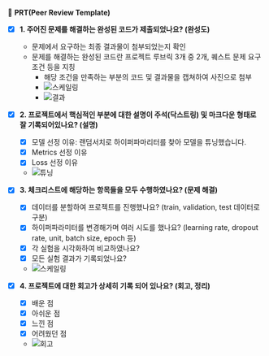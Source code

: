 🔑 **PRT(Peer Review Template)**

- [x]  **1. 주어진 문제를 해결하는 완성된 코드가 제출되었나요? (완성도)**
    - 문제에서 요구하는 최종 결과물이 첨부되었는지 확인
    - 문제를 해결하는 완성된 코드란 프로젝트 루브릭 3개 중 2개, 
    퀘스트 문제 요구조건 등을 지칭
        - 해당 조건을 만족하는 부분의 코드 및 결과물을 캡쳐하여 사진으로 첨부
        - ![스케일링](https://github.com/ivvve/aiffel-repo/assets/154392651/a22fa561-a3b3-4f45-a4ea-e7b188112b8a)
        - ![결과](https://github.com/ivvve/aiffel-repo/assets/154392651/ebb51f01-9727-4475-865a-2c939d3ce983)


- [x]  **2. 프로젝트에서 핵심적인 부분에 대한 설명이 주석(닥스트링) 및 마크다운 형태로 잘 기록되어있나요? (설명)**
    - [x]  모델 선정 이유: 랜덤서치로 하이퍼파마리터를 찾아 모델을 튜닝했습니다.
    - [x]  Metrics 선정 이유
    - [x]  Loss 선정 이유
    - ![튜닝](https://github.com/ivvve/aiffel-repo/assets/154392651/197f8add-60be-4446-a170-9f689e38560b)

- [x]  **3. 체크리스트에 해당하는 항목들을 모두 수행하였나요? (문제 해결)**
    - [x]  데이터를 분할하여 프로젝트를 진행했나요? (train, validation, test 데이터로 구분)
    - [x]  하이퍼파라미터를 변경해가며 여러 시도를 했나요? (learning rate, dropout rate, unit, batch size, epoch 등)
    - [x]  각 실험을 시각화하여 비교하였나요?
    - [x]  모든 실험 결과가 기록되었나요?
    - ![스케일링](https://github.com/ivvve/aiffel-repo/assets/154392651/eefd74e3-2762-40da-9de0-83676addf693)


- [x]  **4. 프로젝트에 대한 회고가 상세히 기록 되어 있나요? (회고, 정리)**
    - [x]  배운 점
    - [x]  아쉬운 점
    - [x]  느낀 점
    - [x]  어려웠던 점
    - ![회고](https://github.com/ivvve/aiffel-repo/assets/154392651/67af7417-2430-4674-ad41-595beac25f2a)
